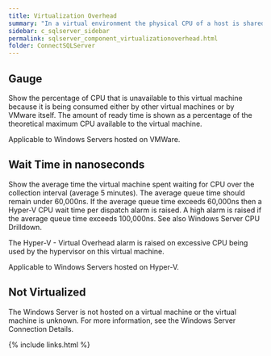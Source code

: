 ```yaml
---
title: ﻿Virtualization Overhead
summary: "In a virtual environment the physical CPU of a host is shared by virtual machines and the hypervisor. Multiple processes may want to use the physical CPU of the host at the same time. The virtual machines may have to wait to be scheduled on a CPU."
sidebar: c_sqlserver_sidebar
permalink: sqlserver_component_virtualizationoverhead.html
folder: ConnectSQLServer
---
```




## Gauge

Show the percentage of CPU that is unavailable to this virtual machine because it is being consumed either by other virtual machines or by VMware itself. The amount of ready time is shown as a percentage of the theoretical maximum CPU available to the virtual machine.

Applicable to Windows Servers hosted on VMWare.

## Wait Time in nanoseconds

Show the average time the virtual machine spent waiting for CPU over the collection interval (average 5 minutes). The average queue time should remain under 60,000ns. If the average queue time exceeds 60,000ns then a Hyper-V CPU wait time per dispatch alarm is raised. A high alarm is raised if the average queue time exceeds 100,000ns. See also Windows Server CPU Drilldown.

The Hyper-V - Virtual Overhead alarm is raised on excessive CPU being used by the hypervisor on this virtual machine.

Applicable to Windows Servers hosted on Hyper-V.

## Not Virtualized

The Windows Server is not hosted on a virtual machine or the virtual machine is unknown. For more information, see the Windows Server Connection Details.

{% include links.html %}
